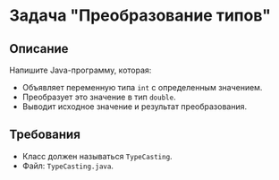 # Задача "Преобразование типов"

## Описание

Напишите Java-программу, которая:

- Объявляет переменную типа `int` с определенным значением.
- Преобразует это значение в тип `double`.
- Выводит исходное значение и результат преобразования.

## Требования

- Класс должен называться `TypeCasting`.
- Файл: `TypeCasting.java`.